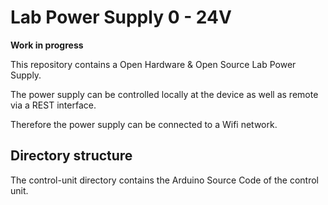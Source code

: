# Lab Power Supply 0 - 24V 

**Work in progress**

This repository contains a Open Hardware & Open Source Lab Power Supply.

The power supply can be controlled locally at the device as well as remote via a REST interface.

Therefore the power supply can be connected to a Wifi network.

## Directory structure

The control-unit directory contains the Arduino Source Code of the control unit.